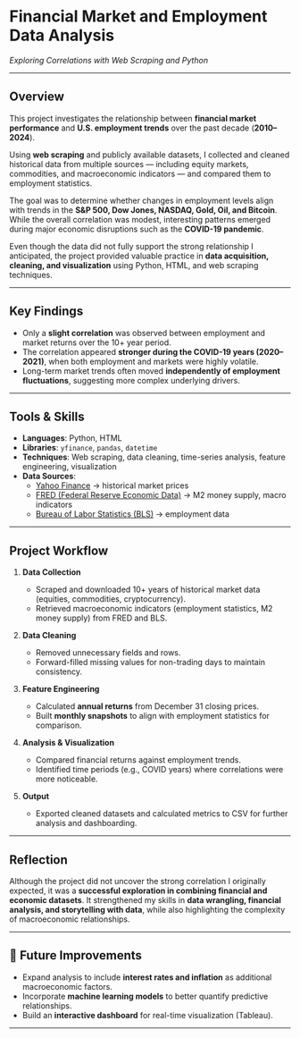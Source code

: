 # Financial Market and Employment Data Analysis  
*Exploring Correlations with Web Scraping and Python*  

---

## Overview  
This project investigates the relationship between **financial market performance** and **U.S. employment trends** over the past decade (**2010–2024**).  

Using **web scraping** and publicly available datasets, I collected and cleaned historical data from multiple sources — including equity markets, commodities, and macroeconomic indicators — and compared them to employment statistics.  

The goal was to determine whether changes in employment levels align with trends in the **S&P 500, Dow Jones, NASDAQ, Gold, Oil, and Bitcoin**. While the overall correlation was modest, interesting patterns emerged during major economic disruptions such as the **COVID-19 pandemic**.  

Even though the data did not fully support the strong relationship I anticipated, the project provided valuable practice in **data acquisition, cleaning, and visualization** using Python, HTML, and web scraping techniques.  

---

## Key Findings  
- Only a **slight correlation** was observed between employment and market returns over the 10+ year period.  
- The correlation appeared **stronger during the COVID-19 years (2020–2021)**, when both employment and markets were highly volatile.  
- Long-term market trends often moved **independently of employment fluctuations**, suggesting more complex underlying drivers.  

---

## Tools & Skills  
- **Languages**: Python, HTML  
- **Libraries**: `yfinance`, `pandas`, `datetime`  
- **Techniques**: Web scraping, data cleaning, time-series analysis, feature engineering, visualization  
- **Data Sources**:  
  - [Yahoo Finance](https://finance.yahoo.com/) → historical market prices  
  - [FRED (Federal Reserve Economic Data)](https://fred.stlouisfed.org/) → M2 money supply, macro indicators  
  - [Bureau of Labor Statistics (BLS)](https://www.bls.gov/) → employment data  

---

## Project Workflow  

1. **Data Collection**  
   - Scraped and downloaded 10+ years of historical market data (equities, commodities, cryptocurrency).  
   - Retrieved macroeconomic indicators (employment statistics, M2 money supply) from FRED and BLS.  

2. **Data Cleaning**  
   - Removed unnecessary fields and rows.  
   - Forward-filled missing values for non-trading days to maintain consistency.  

3. **Feature Engineering**  
   - Calculated **annual returns** from December 31 closing prices.  
   - Built **monthly snapshots** to align with employment statistics for comparison.  

4. **Analysis & Visualization**  
   - Compared financial returns against employment trends.  
   - Identified time periods (e.g., COVID years) where correlations were more noticeable.  

5. **Output**  
   - Exported cleaned datasets and calculated metrics to CSV for further analysis and dashboarding.  

---

## Reflection  
Although the project did not uncover the strong correlation I originally expected, it was a **successful exploration in combining financial and economic datasets**. It strengthened my skills in **data wrangling, financial analysis, and storytelling with data**, while also highlighting the complexity of macroeconomic relationships.  

---

## 🚀 Future Improvements  
- Expand analysis to include **interest rates and inflation** as additional macroeconomic factors.  
- Incorporate **machine learning models** to better quantify predictive relationships.  
- Build an **interactive dashboard** for real-time visualization (Tableau).  

---
